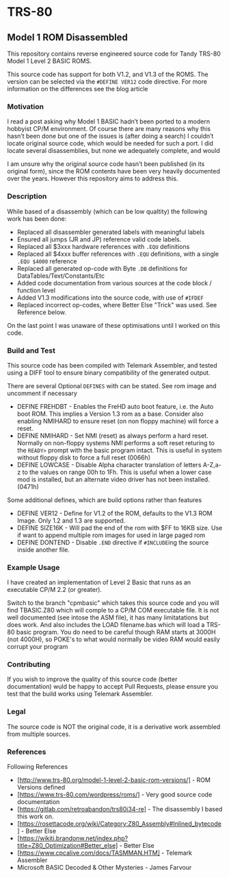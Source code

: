# TRS-80

## Model 1 ROM Disassembled

This repository contains reverse engineered source code for Tandy TRS-80 Model 1 Level 2 BASIC ROMS. 

This source code has support for both V1.2, and V1.3 of the ROMS. The version can be selected via the `#DEFINE VER12` code directive. For more information on the differences see the blog article

### Motivation

I read a post asking why Model 1 BASIC hadn’t been ported to a modern hobbyist CP/M environment. Of course there are many reasons why this hasn’t been done but one of the issues is (after doing a search) I couldn’t locate original source code, which would be needed for such a port. I did locate several disassemblies, but none we adequately complete, and would 

I am unsure why the original source code hasn’t been published (in its original form), since the ROM contents have been very heavily documented over the years. However this repository aims to address this.

### Description

While based of a disassembly (which can be low qualtity) the following work has been done: 
* Replaced all disassembler generated labels with meaningful labels
* Ensured all jumps (JR and JP) reference valid code labels.
* Replaced all $3xxx hardware references with `.EQU` definitions
* Replaced all $4xxx buffer references with `.EQU` definitions, with a single `.EQU $4000` reference
* Replaced all generated op-code with Byte `.DB` definitions for DataTables/Text/Constants/Etc
* Added code documentation from various sources at the code block / function level
* Added V1.3 modifications into the source code, with use of `#IFDEF`
* Replaced incorrect op-codes, where Better Else "Trick" was used. See Reference below.

On the last point I was unaware of these optimisations until I worked on this code.

### Build and Test

This source code has been compiled with Telemark Assembler, and tested using a DIFF tool to ensure binary compatibility of the generated output.

There are several Optional `DEFINES` with can be stated. See rom image and uncomment if necessary
* DEFINE FREHDBT - Enables the FreHD auto boot feature, i.e. the Auto boot ROM. This implies a Version 1.3 rom as a base. Consider also enabling NMIHARD to ensure reset (on non floppy machine) will force a reset.
* DEFINE NMIHARD - Set NMI (reset) as always perform a hard reset. Normally on non-floppy systems NMI performs a soft reset returing to the `READY>` prompt with the basic program intact. This is useful in system without floppy disk to force a full reset (0066h)
* DEFINE LOWCASE - Disable Alpha character translation of letters A-Z,a-z to the values on range 00h to 1Fh. This is useful when a lower case mod is installed, but an alternate video driver has not been installed. (0471h)

Some additional defines, which are build options rather than features
* DEFINE VER12 - Define for V1.2 of the ROM, defaults to the V1.3 ROM Image. Only 1.2 and 1.3 are supported.
* DEFINE SIZE16K - Will pad the end of the rom with $FF to 16KB size. Use if want to append multiple rom images for used in large paged rom
* DEFINE DONTEND - Disable `.END` directive if `#INCLUDE`ing the source inside another file.

### Example Usage

I have created an implementation of Level 2 Basic that runs as an executable CP/M 2.2 (or greater). 

Switch to the branch "cpmbasic" which takes this source code and you will find TBASIC.Z80 which will
comple to a CP/M COM executable file. It is not well documented (see intose the ASM file), it has many
limitatations but does work. And also includes the LOAD filename.bas which will load a TRS-80 basic program.
You do need to be careful though RAM starts at 3000H (not 4000H), so POKE's to what would normally be video
RAM would easily corrupt your program

### Contributing

If you wish to improve the quality of this source code (better documentation) wuld be happy to accept Pull Requests, please ensure you test that the build works using Telemark Assembler.

### Legal

The source code is NOT the original code, it is a derivative work assembled from multiple sources.

### References

Following References
* [http://www.trs-80.org/model-1-level-2-basic-rom-versions/] - ROM Versions defined
* [https://www.trs-80.com/wordpress/roms/] - Very good source code documentation
* [https://gitlab.com/retroabandon/trs80i34-re] - The disassembly I based this work on.
* [https://rosettacode.org/wiki/Category:Z80_Assembly#Inlined_bytecode] - Better Else
* [https://wikiti.brandonw.net/index.php?title=Z80_Optimization#Better_else] - Better Else
* [https://www.cpcalive.com/docs/TASMMAN.HTM] - Telemark Assembler
* Microsoft BASIC Decoded & Other Mysteries - James Farvour

